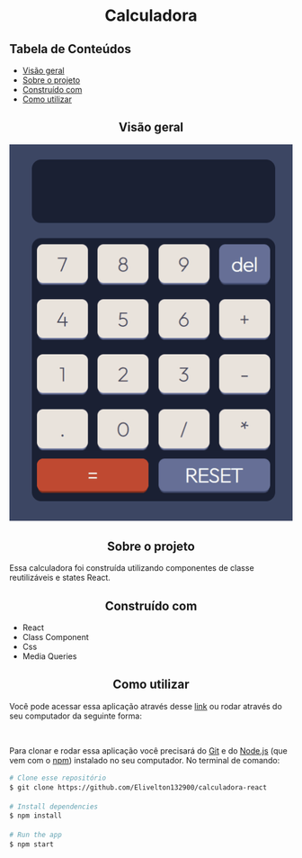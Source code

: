 <h1 align="center">Calculadora</h1>

<h2>Tabela de Conteúdos</h2>
<ul>
    <li><a href="#visaoGeral">Visão geral</a>
    </li>
    <li><a href="#sobre">Sobre o projeto</a></li>
    <li><a href="#construidoCom">Construído com</a></li>
    <li><a href="#comoUtilizar">Como utilizar
</a></li>
</ul>

<h2 align="center" id="visaoGeral">Visão geral</h2>
<div align="center">
<img src='./src/assets/calculadoraGif.gif'>
</div>
<h2 id="sobre" align="center">Sobre o projeto</h2>
<p>Essa calculadora foi construída utilizando componentes de classe reutilizáveis e states React. </p>

<h2 id="construidoCom" align="center">Construído com</h2>
<ul>
    <li>React</li>
    <li>Class Component</li>
    <li>Css</li>
    <li>Media Queries</li>
</ul>

<h2 id="comoUtilizar" align="center">Como utilizar</h2>
<p>Você pode acessar essa aplicação através desse <a href="https://calculator-wreact.netlify.app/">link</a> ou rodar através do seu computador da seguinte forma: </p>
<br>

Para clonar e rodar essa aplicação você precisará do [Git](https://git-scm.com) e do [Node.js](https://nodejs.org/en/download/) (que vem com o [npm](http://npmjs.com)) instalado no seu computador. No terminal de comando:

```bash
# Clone esse repositório
$ git clone https://github.com/Elivelton132900/calculadora-react

# Install dependencies
$ npm install

# Run the app
$ npm start
```
